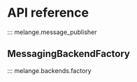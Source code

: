 # API reference

::: melange.message_publisher


## MessagingBackendFactory

::: melange.backends.factory
